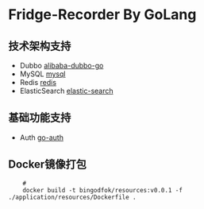 # Fridge-Recorder By GoLang
## 技术架构支持
- Dubbo [alibaba-dubbo-go](https://cn.dubbo.apache.org/zh-cn/)
- MySQL [mysql](https://www.mysql.com/)
- Redis [redis](https://redis.io/)
- ElasticSearch [elastic-search](https://www.elastic.co/cn/elasticsearch)
## 基础功能支持
 - Auth [go-auth](https://github.com/bingodfok/go_auth)

## Docker镜像打包
```shell
    # 
    docker build -t bingodfok/resources:v0.0.1 -f ./application/resources/Dockerfile .
```